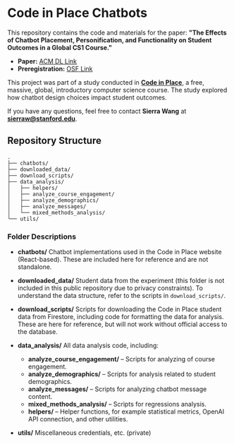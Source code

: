# Code in Place Chatbots

This repository contains the code and materials for the paper:
**"The Effects of Chatbot Placement, Personification, and Functionality on Student Outcomes in a Global CS1 Course."**

* **Paper:** [ACM DL Link](https://dl.acm.org/doi/pdf/10.1145/3698205.3729557)
* **Preregistration:** [OSF Link](https://doi.org/10.17605/OSF.IO/QXAZ6)

This project was part of a study conducted in **[Code in Place](https://codeinplace.stanford.edu/)**, a free, massive, global, introductory computer science course. The study explored how chatbot design choices impact student outcomes.

If you have any questions, feel free to contact **Sierra Wang** at **[sierraw@stanford.edu](mailto:sierraw@stanford.edu)**.

## Repository Structure

```
.
├── chatbots/
├── downloaded_data/
├── download_scripts/
├── data_analysis/
│   ├── helpers/
│   ├── analyze_course_engagement/
│   ├── analyze_demographics/
│   ├── analyze_messages/
│   └── mixed_methods_analysis/
└── utils/
```

### Folder Descriptions

* **chatbots/**
  Chatbot implementations used in the Code in Place website (React-based). These are included here for reference and are not standalone.

* **downloaded\_data/**
  Student data from the experiment (this folder is not included in this public repository due to privacy constraints).
  To understand the data structure, refer to the scripts in `download_scripts/`.

* **download\_scripts/**
  Scripts for downloading the Code in Place student data from Firestore, including code for formatting the data for analysis. These are here for reference, but will not work without official access to the database.

* **data\_analysis/**
  All data analysis code, including:

  * **analyze\_course\_engagement/** – Scripts for analyzing of course engagement.
  * **analyze\_demographics/** – Scripts for analysis related to student demographics.
  * **analyze\_messages/** – Scripts for analyzing chatbot message content.
  * **mixed\_methods\_analysis/** – Scripts for regressions analysis.
  * **helpers/** – Helper functions, for example statistical metrics, OpenAI API connection, and other utilities.

* **utils/**
  Miscellaneous credentials, etc. (private)

